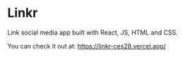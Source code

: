 # Linkr 

Link social media app built with React, JS, HTML and CSS.

You can check it out at: https://linkr-ces28.vercel.app/
